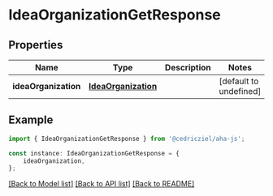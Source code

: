 # IdeaOrganizationGetResponse


## Properties

Name | Type | Description | Notes
------------ | ------------- | ------------- | -------------
**ideaOrganization** | [**IdeaOrganization**](IdeaOrganization.md) |  | [default to undefined]

## Example

```typescript
import { IdeaOrganizationGetResponse } from '@cedricziel/aha-js';

const instance: IdeaOrganizationGetResponse = {
    ideaOrganization,
};
```

[[Back to Model list]](../README.md#documentation-for-models) [[Back to API list]](../README.md#documentation-for-api-endpoints) [[Back to README]](../README.md)
